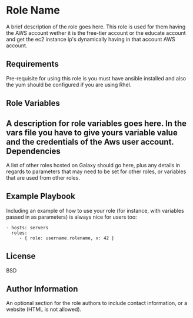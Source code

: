 Role Name
=========

A brief description of the role goes here.
This role is used for them having the AWS account wether it is the free-tier account or the educate account and get the ec2 instance ip's dynamically having in that account AWS account.

Requirements
------------

Pre-requisite for using this role is you must have ansible installed and also the yum should be configured if you are using Rhel.

Role Variables
--------------

A description for role variables goes here.
In the vars file you have to give yours variable value and the credentials of the Aws user account.
Dependencies
------------

A list of other roles hosted on Galaxy should go here, plus any details in regards to parameters that may need to be set for other roles, or variables that are used from other roles.

Example Playbook
----------------

Including an example of how to use your role (for instance, with variables passed in as parameters) is always nice for users too:

    - hosts: servers
      roles:
         - { role: username.rolename, x: 42 }

License
-------

BSD

Author Information
------------------

An optional section for the role authors to include contact information, or a website (HTML is not allowed).
